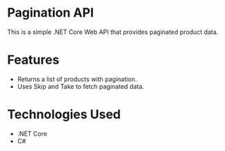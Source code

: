 # Pagination API

This is a simple .NET Core Web API that provides paginated product data.

# Features

- Returns a list of products with pagination.
- Uses Skip and Take to fetch paginated data.

# Technologies Used

- .NET Core
- C#
